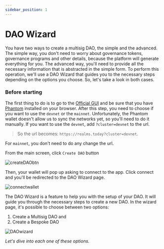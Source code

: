 ```yaml
---
sidebar_position: 1
---
```


# DAO Wizard

You have two ways to create a multisig DAO, the simple and the advanced. The simple way, you don't need to worry about governance tokens, governance programs and other details, because the platform will generate everything for you. The advanced way, you'll need to provide all the necessary information that is abstracted in the simple form. To perform this operation, we'll use a DAO Wizard that guides you to the necessary steps depending on the options you choose. So, let's take a look in both cases.

### Before starting

The first thing to do is to go to the [Official GUI](https://realms.today) and be sure that you have [Phantom](https://phantom.app/) installed on your browser.
After this step, you need to choose if you want to use the `devnet` or the `mainnet`. Unfortunately, the Phantom wallet doesn't allow us to sync the networks yet, so you'll need to do it manually. If you want to use the `devnet`, add `?cluster=devnet` to the url.

> So the url becomes: `https://realms.today?cluster=devnet`.

For `mainnet`, you don't need to do any change the url.

From the main screen, click `Create DAO` button

![createDAObtn](/img/multisig-DAO/create-DAO-btn.png)

Then, your wallet will pop up asking to connect to the app. Click connect and you'll be redirected to the DAO Wizard page.

![connectwallet](/img/multisig-DAO/connect-wallet.png)

The DAO Wizard is a feature to help you with the setup of your DAO. It will guide you through the necessary steps to create a new DAO.
In the wizard page, it's possible to choose between two options:

1. Create a Multisig DAO and
2. Create a Bespoke DAO

![DAOwizard](/img/multisig-DAO/DAO-wizard.png)

_Let's dive into each one of these options._
